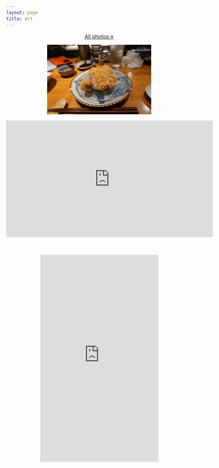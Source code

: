 ```yaml
---
layout: page
title: Art
---
```




<div class="wide" markdown="1">

<p align="center">
<a href="https://djkim.my.canva.site/">All photos→</a>
</p>

<p align="center">
<a href="https://djkim.my.canva.site/" class = "button>
    <div class="photo-container">
        <img src="/assets/img/one.jpg">
    </div>
</a>
</p>

<p align="center">
<iframe width="560" height="315" src="https://www.youtube.com/embed/PWvnIwafLsE" title="Mecha Uma" frameborder="0" allow="accelerometer; autoplay; clipboard-write; encrypted-media; gyroscope; picture-in-picture" allowfullscreen></iframe>
</p>

<br>

<p align="center">
<iframe width="320" height="560" src="https://www.youtube.com/embed/-xPJhXowoRU" title="Art Final Project" frameborder="0" allow="accelerometer; autoplay; clipboard-write; encrypted-media; gyroscope; picture-in-picture" allowfullscreen></iframe>
</p>

<br>

</div>
